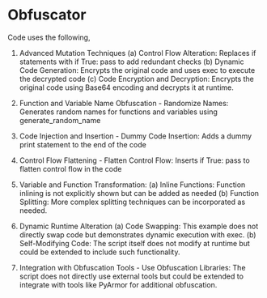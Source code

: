 # Obfuscator
Code uses the following,

1) Advanced Mutation Techniques
(a) Control Flow Alteration: Replaces if statements with if True: pass to add redundant checks
(b) Dynamic Code Generation: Encrypts the original code and uses exec to execute the decrypted code
(c) Code Encryption and Decryption: Encrypts the original code using Base64 encoding and decrypts it at runtime.

2) Function and Variable Name Obfuscation - Randomize Names: Generates random names for functions and variables using generate_random_name

3) Code Injection and Insertion - Dummy Code Insertion: Adds a dummy print statement to the end of the code

4) Control Flow Flattening - Flatten Control Flow: Inserts if True: pass to flatten control flow in the code

5) Variable and Function Transformation:
(a) Inline Functions: Function inlining is not explicitly shown but can be added as needed
(b) Function Splitting: More complex splitting techniques can be incorporated as needed.

6) Dynamic Runtime Alteration
(a) Code Swapping: This example does not directly swap code but demonstrates dynamic execution with exec.
(b) Self-Modifying Code: The script itself does not modify at runtime but could be extended to include such functionality.

7) Integration with Obfuscation Tools - Use Obfuscation Libraries: The script does not directly use external tools but could be extended to integrate with tools like PyArmor for additional obfuscation.
